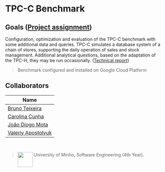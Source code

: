 # TPC-C Benchmark

## Goals ([Project assignment](https://github.com/13caroline/tpc-c-benchmark/blob/main/abd.pdf))
Configuration, optimization and evaluation of the TPC-C benchmark with some additional data and queries. TPC-C simulates a database system of a chain of stores, supporting the daily operation of sales and stock management. 
Additional analytical questions, based on the adaptation of the TPC-H, they may be run occasionally. ([Technical report](https://github.com/13caroline/tpc-c-benchmark/blob/main/ABD_relat%C3%B3rio.pdf))

> Benchmark configured and installed on Google Cloud Platform

## Collaborators

| Name            	|
|-----------------	|
| [Bruno Teixeira](https://github.com/Teixeira992)      	|
| [Carolina Cunha](https://github.com/13caroline)  	|
| [João Diogo Mota](https://github.com/JoaoDiogoMota) 	|
| [Valeriy Apostolyuk](https://github.com/Valeriy-Apostolyuk)      	|

<br>

> <img src="https://seeklogo.com/images/U/Universidade_do_Minho-logo-CB2F98451C-seeklogo.com.png" align="left" height="48" width="48" > University of Minho, Software Engineering (4th Year).
